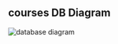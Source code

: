 ## courses DB Diagram

<img src="https://github.com/erickssguerra/praticas-postgres/blob/main/course%20db%20exercises/dbdiagram.png" alt="database diagram"/>
